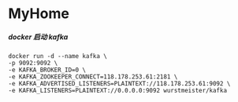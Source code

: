 # MyHome




##### docker 启动 kafka
```shell
docker run -d --name kafka \
-p 9092:9092 \
-e KAFKA_BROKER_ID=0 \
-e KAFKA_ZOOKEEPER_CONNECT=118.178.253.61:2181 \
-e KAFKA_ADVERTISED_LISTENERS=PLAINTEXT://118.178.253.61:9092 \
-e KAFKA_LISTENERS=PLAINTEXT://0.0.0.0:9092 wurstmeister/kafka
```
